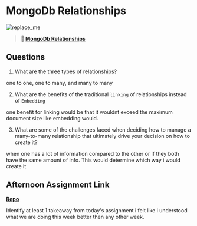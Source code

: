# MongoDb Relationships

![replace_me](https://codeworks.blob.core.windows.net/public/assets/img/illustrations/placeholder.svg)

> **📖 [MongoDb Relationships](https://codeworksacademy.com/fs-student-guide/resources/wk5/02-Relationships)**

## Questions

1. What are the three types of relationships?

one to one, one to many, and many to many

2. What are the benefits of the traditional `linking` of relationships instead of `Embedding`

one benefit for linking would be that it wouldnt exceed the maximum document size like embedding would. 

3. What are some of the challenges faced when deciding how to manage a many-to-many relationship that ultimately drive your decision on how to create it?

when one has a lot of information compared to the other or if they both have the same amount of info. This would determine which way i would create it 

## Afternoon Assignment Link

**[Repo](https://github.com/Seth-McCormick/Gregslist-api.git)**

Identify at least 1 takeaway from today's assignment
i felt like i understood what we are doing this week better then any other week.